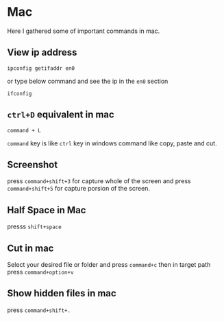 # Mac
Here I gathered some of important commands in mac.

## View ip address
```
ipconfig getifaddr en0
```

or type below command and see the ip in the `en0` section
```
ifconfig
```

## `ctrl+D` equivalent in mac
`command + L`

`command` key is like `ctrl` key in windows command like copy, paste and cut.


## Screenshot 

press `command+shift+3` for capture whole of the screen and press `command+shift+5` for capture porsion of the screen.


## Half Space in Mac
presss `shift+space`


## Cut in mac
Select your desired file or folder and press `command+c` then in target path press `command+option+v`


## Show hidden files in mac
press `command+shift+.`
